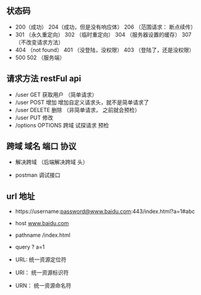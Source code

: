 ## 状态码
- 200（成功） 204（成功，但是没有响应体） 206 （范围请求： 断点续传）
- 301 （永久重定向） 302 （临时重定向） 304 （服务器设置的缓存） 307（不改变请求方法）
- 404 （not found） 401 （没登陆，没权限） 403 （登陆了，还是没权限）
- 500  502 （服务端）

## 请求方法 restFul api
- /user GET 获取用户 （简单请求）
- /user POST 增加  增加自定义请求头，就不是简单请求了
- /user DELETE 删除 （非简单请求， 之前就会预检）
- /user PUT 修改
- /options OPTIONS 跨域 试探请求 预检

## 跨域 域名 端口 协议 
- 解决跨域 （后端解决跨域 头）

- postman 调试接口 

## url 地址 
- https://username:password@www.baidu.com:443/index.html?a=1#abc
- host www.baidu.com
- pathname /index.html
- query ? a=1

- URL: 统一资源定位符 
- URI： 统一资源标识符
- URN： 统一资源命名符
